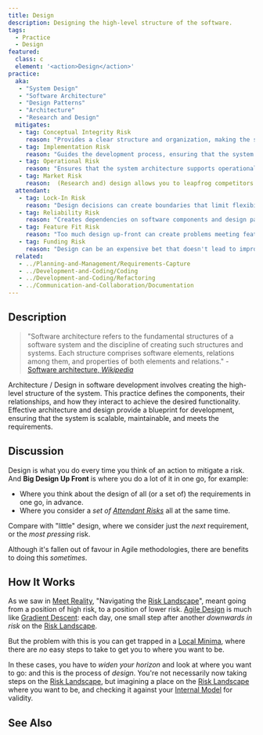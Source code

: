 ```yaml
---
title: Design
description: Designing the high-level structure of the software.
tags: 
  - Practice
  - Design
featured: 
  class: c
  element: '<action>Design</action>'
practice:
  aka: 
   - "System Design"
   - "Software Architecture"
   - "Design Patterns"
   - "Architecture"
   - "Research and Design"
  mitigates:
   - tag: Conceptual Integrity Risk
     reason: "Provides a clear structure and organization, making the system easier to understand and use."
   - tag: Implementation Risk
     reason: "Guides the development process, ensuring that the system meets requirements and design specifications."
   - tag: Operational Risk
     reason: "Ensures that the system architecture supports operational requirements and scalability."
   - tag: Market Risk
     reason:  (Research and) design allows you to leapfrog competitors and provide new sources of value.   
  attendant:
   - tag: Lock-In Risk
     reason: "Design decisions can create boundaries that limit flexibility and adaptability."
   - tag: Reliability Risk
     reason: "Creates dependencies on software components and design patterns."
   - tag: Feature Fit Risk
     reason: "Too much design up-front can create problems meeting feature requirements."
   - tag: Funding Risk
     reason: "Design can be an expensive bet that doesn't lead to improved software." 
  related:
   - ../Planning-and-Management/Requirements-Capture
   - ../Development-and-Coding/Coding
   - ../Development-and-Coding/Refactoring
   - ../Communication-and-Collaboration/Documentation
---
```


<PracticeIntro details={frontMatter} /> 

## Description

> "Software architecture refers to the fundamental structures of a software system and the discipline of creating such structures and systems. Each structure comprises software elements, relations among them, and properties of both elements and relations." - [Software architecture, _Wikipedia_](https://en.wikipedia.org/wiki/Software_architecture)

Architecture / Design in software development involves creating the high-level structure of the system. This practice defines the components, their relationships, and how they interact to achieve the desired functionality. Effective architecture and design provide a blueprint for development, ensuring that the system is scalable, maintainable, and meets the requirements.

## Discussion

Design is what you do every time you think of an action to mitigate a risk.  And **Big Design Up Front** is where you do a lot of it in one go, for example:

 - Where you think about the design of all (or a set of) the requirements in one go, in advance.
 - Where you consider a _set of [Attendant Risks](/tags/Attendant-Risk)_ all at the same time.
 
Compare with "little" design, where we consider just the _next_ requirement, or the _most pressing_ risk. 
 
Although it's fallen out of favour in Agile methodologies, there are benefits to doing this _sometimes_. 

## How It Works  

As we saw in [Meet Reality](/thinking/Meeting-Reality), "Navigating the [Risk Landscape](/risks/Risk-Landscape)", meant going from a position of high risk, to a position of lower risk.  [Agile Design](/tags/Agile) is much like [Gradient Descent](https://en.wikipedia.org/wiki/Gradient_descent): each day, one small step after another _downwards in risk_ on the [Risk Landscape](/risks/Risk-Landscape).

But the problem with this is you can get trapped in a [Local Minima](https://en.wikipedia.org/wiki/Maximum_and_minimum#Search), where there are _no_ easy steps to take to get you to where you want to be.  

In these cases, you have to _widen your horizon_ and look at where you want to go:  and this is the process of _design_.  You're not necessarily now taking steps on the [Risk Landscape](/risks/Risk-Landscape), but imagining a place on the [Risk Landscape](/risks/Risk-Landscape) where you want to be, and checking it against your [Internal Model](/tags/Internal-Model) for validity.


## See Also

<TagList tag="Design" />
